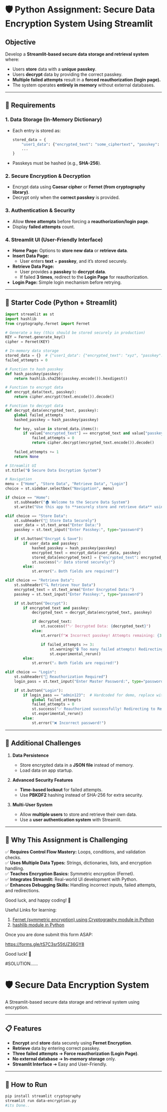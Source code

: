 # 🛡️ Python Assignment: Secure Data Encryption System Using Streamlit

## **Objective**  
Develop a **Streamlit-based secure data storage and retrieval system** where:  
- Users **store** data with a **unique passkey**.  
- Users **decrypt** data by providing the correct passkey.  
- **Multiple failed attempts** result in a **forced reauthorization (login page).**  
- The system operates **entirely in memory** without external databases.  

---

## **🔹 Requirements**  

### **1. Data Storage (In-Memory Dictionary)**
- Each entry is stored as:  
  ```python
  stored_data = {
      "user1_data": {"encrypted_text": "some_ciphertext", "passkey": "hashed_passkey"},
      ...
  }
  ```
- Passkeys must be hashed (e.g., **SHA-256**).  

### **2. Secure Encryption & Decryption**  
- Encrypt data using **Caesar cipher** or **Fernet (from cryptography library)**.  
- Decrypt only when the **correct passkey** is provided.  

### **3. Authentication & Security**
- Allow **three attempts** before forcing a **reauthorization/login page**.  
- Display **failed attempts** count.  

### **4. Streamlit UI (User-Friendly Interface)**
- **Home Page:** Options to **store new data** or **retrieve data**.  
- **Insert Data Page:**  
  - User enters **text** + **passkey**, and it’s stored securely.  
- **Retrieve Data Page:**  
  - User provides a **passkey** to **decrypt data**.  
  - If failed **3 times**, redirect to the **Login Page** for reauthorization.  
- **Login Page:** Simple login mechanism before retrying.  

---

## **🔹 Starter Code (Python + Streamlit)**  

```python
import streamlit as st
import hashlib
from cryptography.fernet import Fernet

# Generate a key (this should be stored securely in production)
KEY = Fernet.generate_key()
cipher = Fernet(KEY)

# In-memory data storage
stored_data = {}  # {"user1_data": {"encrypted_text": "xyz", "passkey": "hashed"}}
failed_attempts = 0

# Function to hash passkey
def hash_passkey(passkey):
    return hashlib.sha256(passkey.encode()).hexdigest()

# Function to encrypt data
def encrypt_data(text, passkey):
    return cipher.encrypt(text.encode()).decode()

# Function to decrypt data
def decrypt_data(encrypted_text, passkey):
    global failed_attempts
    hashed_passkey = hash_passkey(passkey)

    for key, value in stored_data.items():
        if value["encrypted_text"] == encrypted_text and value["passkey"] == hashed_passkey:
            failed_attempts = 0
            return cipher.decrypt(encrypted_text.encode()).decode()
    
    failed_attempts += 1
    return None

# Streamlit UI
st.title("🔒 Secure Data Encryption System")

# Navigation
menu = ["Home", "Store Data", "Retrieve Data", "Login"]
choice = st.sidebar.selectbox("Navigation", menu)

if choice == "Home":
    st.subheader("🏠 Welcome to the Secure Data System")
    st.write("Use this app to **securely store and retrieve data** using unique passkeys.")

elif choice == "Store Data":
    st.subheader("📂 Store Data Securely")
    user_data = st.text_area("Enter Data:")
    passkey = st.text_input("Enter Passkey:", type="password")

    if st.button("Encrypt & Save"):
        if user_data and passkey:
            hashed_passkey = hash_passkey(passkey)
            encrypted_text = encrypt_data(user_data, passkey)
            stored_data[encrypted_text] = {"encrypted_text": encrypted_text, "passkey": hashed_passkey}
            st.success("✅ Data stored securely!")
        else:
            st.error("⚠️ Both fields are required!")

elif choice == "Retrieve Data":
    st.subheader("🔍 Retrieve Your Data")
    encrypted_text = st.text_area("Enter Encrypted Data:")
    passkey = st.text_input("Enter Passkey:", type="password")

    if st.button("Decrypt"):
        if encrypted_text and passkey:
            decrypted_text = decrypt_data(encrypted_text, passkey)

            if decrypted_text:
                st.success(f"✅ Decrypted Data: {decrypted_text}")
            else:
                st.error(f"❌ Incorrect passkey! Attempts remaining: {3 - failed_attempts}")

                if failed_attempts >= 3:
                    st.warning("🔒 Too many failed attempts! Redirecting to Login Page.")
                    st.experimental_rerun()
        else:
            st.error("⚠️ Both fields are required!")

elif choice == "Login":
    st.subheader("🔑 Reauthorization Required")
    login_pass = st.text_input("Enter Master Password:", type="password")

    if st.button("Login"):
        if login_pass == "admin123":  # Hardcoded for demo, replace with proper auth
            global failed_attempts
            failed_attempts = 0
            st.success("✅ Reauthorized successfully! Redirecting to Retrieve Data...")
            st.experimental_rerun()
        else:
            st.error("❌ Incorrect password!")
```

---

## **🔹 Additional Challenges**
1. **Data Persistence**  
   - Store encrypted data in a **JSON file** instead of memory.  
   - Load data on app startup.  

2. **Advanced Security Features**  
   - **Time-based lockout** for failed attempts.  
   - Use **PBKDF2** hashing instead of SHA-256 for extra security.  

3. **Multi-User System**  
   - Allow **multiple users** to store and retrieve their own data.  
   - Use a **user authentication system** with Streamlit.  

---

## **🔹 Why This Assignment is Challenging**
✅ **Requires Control Flow Mastery:** Loops, conditions, and validation checks.  
✅ **Uses Multiple Data Types:** Strings, dictionaries, lists, and encryption handling.  
✅ **Teaches Encryption Basics:** Symmetric encryption (Fernet).  
✅ **Integrates Streamlit:** Real-world UI development with Python.  
✅ **Enhances Debugging Skills:** Handling incorrect inputs, failed attempts, and redirections.  

Good luck, and happy coding! 🚀  

Useful Links for learning:
1.  [Fernet (symmetric encryption) using Cryptography module in Python](https://www.geeksforgeeks.org/fernet-symmetric-encryption-using-cryptography-module-in-python/)
2.  [hashlib module in Python](https://www.geeksforgeeks.org/hashlib-module-in-python/)


Once you are done submit this form ASAP:

https://forms.gle/tS7C3sr55tUZ36GY8 

Good luck! 🚀

#SOLUTION......

# 🛡️ Secure Data Encryption System

A Streamlit-based secure data storage and retrieval system using encryption.

---

## 📋 Features
- **Encrypt** and **store** data securely using **Fernet Encryption**.
- **Retrieve** data by entering correct passkey.
- **Three failed attempts** ➔ **Force reauthorization (Login Page)**.
- **No external database** ➔ **In-memory storage** only.
- **Streamlit Interface** ➔ Easy and User-Friendly.

---

## 🚀 How to Run

```bash
pip install streamlit cryptography
streamlit run data-encryption.py
#its Done..








